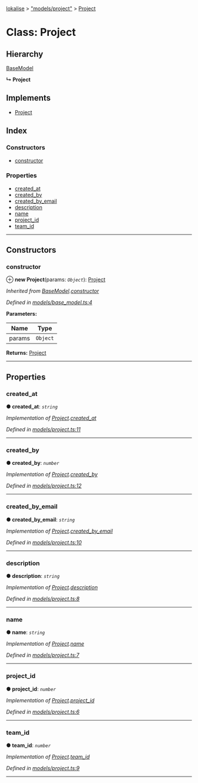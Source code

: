 [lokalise](../README.md) > ["models/project"](../modules/_models_project_.md) > [Project](../classes/_models_project_.project.md)

# Class: Project

## Hierarchy

 [BaseModel](_models_base_model_.basemodel.md)

**↳ Project**

## Implements

* [Project](../interfaces/_interfaces_project_.project.md)

## Index

### Constructors

* [constructor](_models_project_.project.md#constructor)

### Properties

* [created_at](_models_project_.project.md#created_at)
* [created_by](_models_project_.project.md#created_by)
* [created_by_email](_models_project_.project.md#created_by_email)
* [description](_models_project_.project.md#description)
* [name](_models_project_.project.md#name)
* [project_id](_models_project_.project.md#project_id)
* [team_id](_models_project_.project.md#team_id)

---

## Constructors

<a id="constructor"></a>

###  constructor

⊕ **new Project**(params: *`Object`*): [Project](_models_project_.project.md)

*Inherited from [BaseModel](_models_base_model_.basemodel.md).[constructor](_models_base_model_.basemodel.md#constructor)*

*Defined in [models/base_model.ts:4](https://github.com/lokalise/node-lokalise-api/blob/324e932/src/models/base_model.ts#L4)*

**Parameters:**

| Name | Type |
| ------ | ------ |
| params | `Object` |

**Returns:** [Project](_models_project_.project.md)

___

## Properties

<a id="created_at"></a>

###  created_at

**● created_at**: *`string`*

*Implementation of [Project](../interfaces/_interfaces_project_.project.md).[created_at](../interfaces/_interfaces_project_.project.md#created_at)*

*Defined in [models/project.ts:11](https://github.com/lokalise/node-lokalise-api/blob/324e932/src/models/project.ts#L11)*

___
<a id="created_by"></a>

###  created_by

**● created_by**: *`number`*

*Implementation of [Project](../interfaces/_interfaces_project_.project.md).[created_by](../interfaces/_interfaces_project_.project.md#created_by)*

*Defined in [models/project.ts:12](https://github.com/lokalise/node-lokalise-api/blob/324e932/src/models/project.ts#L12)*

___
<a id="created_by_email"></a>

###  created_by_email

**● created_by_email**: *`string`*

*Implementation of [Project](../interfaces/_interfaces_project_.project.md).[created_by_email](../interfaces/_interfaces_project_.project.md#created_by_email)*

*Defined in [models/project.ts:10](https://github.com/lokalise/node-lokalise-api/blob/324e932/src/models/project.ts#L10)*

___
<a id="description"></a>

###  description

**● description**: *`string`*

*Implementation of [Project](../interfaces/_interfaces_project_.project.md).[description](../interfaces/_interfaces_project_.project.md#description)*

*Defined in [models/project.ts:8](https://github.com/lokalise/node-lokalise-api/blob/324e932/src/models/project.ts#L8)*

___
<a id="name"></a>

###  name

**● name**: *`string`*

*Implementation of [Project](../interfaces/_interfaces_project_.project.md).[name](../interfaces/_interfaces_project_.project.md#name)*

*Defined in [models/project.ts:7](https://github.com/lokalise/node-lokalise-api/blob/324e932/src/models/project.ts#L7)*

___
<a id="project_id"></a>

###  project_id

**● project_id**: *`number`*

*Implementation of [Project](../interfaces/_interfaces_project_.project.md).[project_id](../interfaces/_interfaces_project_.project.md#project_id)*

*Defined in [models/project.ts:6](https://github.com/lokalise/node-lokalise-api/blob/324e932/src/models/project.ts#L6)*

___
<a id="team_id"></a>

###  team_id

**● team_id**: *`number`*

*Implementation of [Project](../interfaces/_interfaces_project_.project.md).[team_id](../interfaces/_interfaces_project_.project.md#team_id)*

*Defined in [models/project.ts:9](https://github.com/lokalise/node-lokalise-api/blob/324e932/src/models/project.ts#L9)*

___

